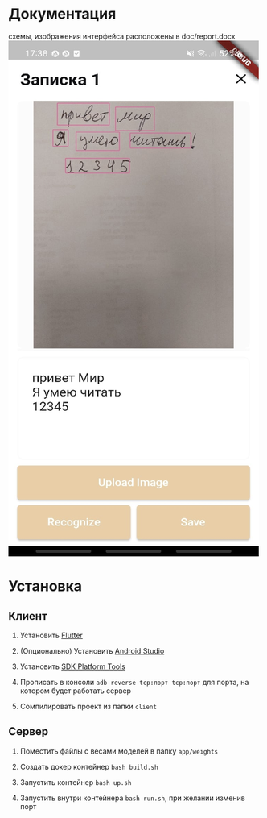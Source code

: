 # Документация
схемы, изображения интерфейса расположены в doc/report.docx
![Alt text](/doc/interface.png)

# Установка

## Клиент

1. Установить [Flutter](https://docs.flutter.dev/get-started/install/linux)

2. (Опционально) Установить [Android Studio](https://developer.android.com/studio)

3. Установить [SDK Platform Tools](https://developer.android.com/studio/releases/platform-tools)

4. Прописать в консоли `adb reverse tcp:порт tcp:порт` для порта, на котором будет работать сервер

5. Сомпилировать проект из папки `client`

## Сервер

1. Поместить файлы с весами моделей в папку `app/weights`

2. Создать докер контейнер `bash build.sh`

3. Запустить контейнер `bash up.sh`

4. Запустить внутри контейнера `bash run.sh`, при желании изменив порт
